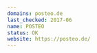 ```yaml
---
domains: posteo.de
last_checked: 2017-06
name: POSTEO
status: OK
website: https://posteo.de/
---
```

